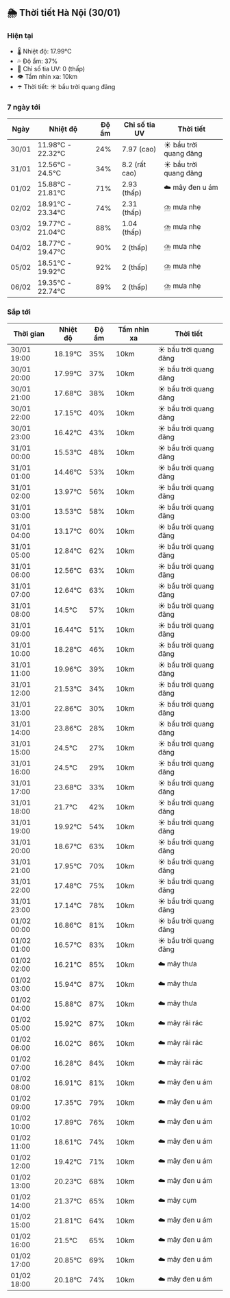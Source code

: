 ## 🌦️ Thời tiết Hà Nội (30/01)

### Hiện tại

- 🌡️ Nhiệt độ: 17.99℃
- 💦 Độ ẩm: 37%
- 🌟 Chỉ số tia UV: 0 (thấp)
- 👁️ Tầm nhìn xa: 10km
- ☂️ Thời tiết: ☀️ bầu trời quang đãng

### 7 ngày tới

| Ngày | Nhiệt độ | Độ ẩm | Chỉ số tia UV | Thời tiết |
| --- | --- | --- | --- | --- |
| 30/01 | 11.98℃ - 22.32℃ | 24% | 7.97 (cao) | ☀️ bầu trời quang đãng |
| 31/01 | 12.56℃ - 24.5℃ | 34% | 8.2 (rất cao) | ☀️ bầu trời quang đãng |
| 01/02 | 15.88℃ - 21.81℃ | 71% | 2.93 (thấp) | ☁️ mây đen u ám |
| 02/02 | 18.91℃ - 23.34℃ | 74% | 2.31 (thấp) | ⛈️ mưa nhẹ |
| 03/02 | 19.77℃ - 21.04℃ | 88% | 1.04 (thấp) | ⛈️ mưa nhẹ |
| 04/02 | 18.77℃ - 19.47℃ | 90% | 2 (thấp) | ⛈️ mưa nhẹ |
| 05/02 | 18.51℃ - 19.92℃ | 92% | 2 (thấp) | ⛈️ mưa nhẹ |
| 06/02 | 19.35℃ - 22.74℃ | 89% | 2 (thấp) | ⛈️ mưa nhẹ |

### Sắp tới

| Thời gian | Nhiệt độ | Độ ẩm | Tầm nhìn xa | Thời tiết |
| --- | --- | --- | --- | --- |
| 30/01 19:00 | 18.19℃ | 35% | 10km | ☀️ bầu trời quang đãng |
| 30/01 20:00 | 17.99℃ | 37% | 10km | ☀️ bầu trời quang đãng |
| 30/01 21:00 | 17.68℃ | 38% | 10km | ☀️ bầu trời quang đãng |
| 30/01 22:00 | 17.15℃ | 40% | 10km | ☀️ bầu trời quang đãng |
| 30/01 23:00 | 16.42℃ | 43% | 10km | ☀️ bầu trời quang đãng |
| 31/01 00:00 | 15.53℃ | 48% | 10km | ☀️ bầu trời quang đãng |
| 31/01 01:00 | 14.46℃ | 53% | 10km | ☀️ bầu trời quang đãng |
| 31/01 02:00 | 13.97℃ | 56% | 10km | ☀️ bầu trời quang đãng |
| 31/01 03:00 | 13.53℃ | 58% | 10km | ☀️ bầu trời quang đãng |
| 31/01 04:00 | 13.17℃ | 60% | 10km | ☀️ bầu trời quang đãng |
| 31/01 05:00 | 12.84℃ | 62% | 10km | ☀️ bầu trời quang đãng |
| 31/01 06:00 | 12.56℃ | 63% | 10km | ☀️ bầu trời quang đãng |
| 31/01 07:00 | 12.64℃ | 63% | 10km | ☀️ bầu trời quang đãng |
| 31/01 08:00 | 14.5℃ | 57% | 10km | ☀️ bầu trời quang đãng |
| 31/01 09:00 | 16.44℃ | 51% | 10km | ☀️ bầu trời quang đãng |
| 31/01 10:00 | 18.28℃ | 46% | 10km | ☀️ bầu trời quang đãng |
| 31/01 11:00 | 19.96℃ | 39% | 10km | ☀️ bầu trời quang đãng |
| 31/01 12:00 | 21.53℃ | 34% | 10km | ☀️ bầu trời quang đãng |
| 31/01 13:00 | 22.86℃ | 30% | 10km | ☀️ bầu trời quang đãng |
| 31/01 14:00 | 23.86℃ | 28% | 10km | ☀️ bầu trời quang đãng |
| 31/01 15:00 | 24.5℃ | 27% | 10km | ☀️ bầu trời quang đãng |
| 31/01 16:00 | 24.5℃ | 29% | 10km | ☀️ bầu trời quang đãng |
| 31/01 17:00 | 23.68℃ | 33% | 10km | ☀️ bầu trời quang đãng |
| 31/01 18:00 | 21.7℃ | 42% | 10km | ☀️ bầu trời quang đãng |
| 31/01 19:00 | 19.92℃ | 54% | 10km | ☀️ bầu trời quang đãng |
| 31/01 20:00 | 18.67℃ | 63% | 10km | ☀️ bầu trời quang đãng |
| 31/01 21:00 | 17.95℃ | 70% | 10km | ☀️ bầu trời quang đãng |
| 31/01 22:00 | 17.48℃ | 75% | 10km | ☀️ bầu trời quang đãng |
| 31/01 23:00 | 17.14℃ | 78% | 10km | ☀️ bầu trời quang đãng |
| 01/02 00:00 | 16.86℃ | 81% | 10km | ☀️ bầu trời quang đãng |
| 01/02 01:00 | 16.57℃ | 83% | 10km | ☀️ bầu trời quang đãng |
| 01/02 02:00 | 16.21℃ | 85% | 10km | ☁️ mây thưa |
| 01/02 03:00 | 15.94℃ | 87% | 10km | ☁️ mây thưa |
| 01/02 04:00 | 15.88℃ | 87% | 10km | ☁️ mây thưa |
| 01/02 05:00 | 15.92℃ | 87% | 10km | ☁️ mây rải rác |
| 01/02 06:00 | 16.02℃ | 86% | 10km | ☁️ mây rải rác |
| 01/02 07:00 | 16.28℃ | 84% | 10km | ☁️ mây rải rác |
| 01/02 08:00 | 16.91℃ | 81% | 10km | ☁️ mây đen u ám |
| 01/02 09:00 | 17.35℃ | 79% | 10km | ☁️ mây đen u ám |
| 01/02 10:00 | 17.89℃ | 76% | 10km | ☁️ mây đen u ám |
| 01/02 11:00 | 18.61℃ | 74% | 10km | ☁️ mây đen u ám |
| 01/02 12:00 | 19.42℃ | 71% | 10km | ☁️ mây đen u ám |
| 01/02 13:00 | 20.23℃ | 68% | 10km | ☁️ mây đen u ám |
| 01/02 14:00 | 21.37℃ | 65% | 10km | ☁️ mây cụm |
| 01/02 15:00 | 21.81℃ | 64% | 10km | ☁️ mây đen u ám |
| 01/02 16:00 | 21.5℃ | 65% | 10km | ☁️ mây đen u ám |
| 01/02 17:00 | 20.85℃ | 69% | 10km | ☁️ mây đen u ám |
| 01/02 18:00 | 20.18℃ | 74% | 10km | ☁️ mây đen u ám |
